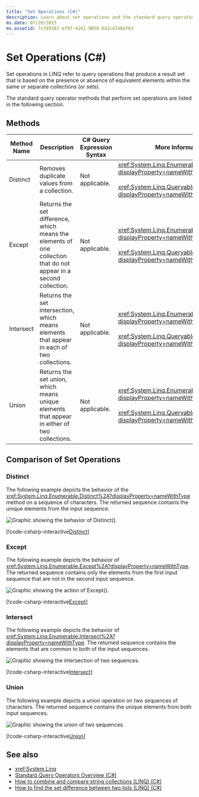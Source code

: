 ```yaml
---
title: "Set Operations (C#)"
description: Learn about set operations and the standard query operator methods that perform set operations in LINQ in C#.
ms.date: 07/20/2015
ms.assetid: 7c589367-ef8f-4161-9050-642c47e6bf63
---
```

# Set Operations (C#)

Set operations in LINQ refer to query operations that produce a result set that is based on the presence or absence of equivalent elements within the same or separate collections (or sets).  
  
 The standard query operator methods that perform set operations are listed in the following section.  
  
## Methods  
  
|Method Name|Description|C# Query Expression Syntax|More Information|  
|-----------------|-----------------|---------------------------------|----------------------|  
|Distinct|Removes duplicate values from a collection.|Not applicable.|<xref:System.Linq.Enumerable.Distinct%2A?displayProperty=nameWithType><br /><br /> <xref:System.Linq.Queryable.Distinct%2A?displayProperty=nameWithType>|  
|Except|Returns the set difference, which means the elements of one collection that do not appear in a second collection.|Not applicable.|<xref:System.Linq.Enumerable.Except%2A?displayProperty=nameWithType><br /><br /> <xref:System.Linq.Queryable.Except%2A?displayProperty=nameWithType>|  
|Intersect|Returns the set intersection, which means elements that appear in each of two collections.|Not applicable.|<xref:System.Linq.Enumerable.Intersect%2A?displayProperty=nameWithType><br /><br /> <xref:System.Linq.Queryable.Intersect%2A?displayProperty=nameWithType>|  
|Union|Returns the set union, which means unique elements that appear in either of two collections.|Not applicable.|<xref:System.Linq.Enumerable.Union%2A?displayProperty=nameWithType><br /><br /> <xref:System.Linq.Queryable.Union%2A?displayProperty=nameWithType>|  
  
## Comparison of Set Operations  
  
### Distinct  

 The following example depicts the behavior of the <xref:System.Linq.Enumerable.Distinct%2A?displayProperty=nameWithType> method on a sequence of characters. The returned sequence contains the unique elements from the input sequence.  
  
 ![Graphic showing the behavior of Distinct&#40;&#41;.](./media/set-operations/distinct-method-behavior.png)  

 [!code-csharp-interactive[Distinct](~/samples/snippets/csharp/VS_Snippets_VBCSharp/CsLINQSetOperation/CS/SetOperation.cs#1)]
  
### Except  

 The following example depicts the behavior of <xref:System.Linq.Enumerable.Except%2A?displayProperty=nameWithType>. The returned sequence contains only the elements from the first input sequence that are not in the second input sequence.  
  
 ![Graphic showing the action of Except&#40;&#41;.](./media/set-operations/except-behavior-graphic.png "Shows the behavior of Except.")  
  
[!code-csharp-interactive[Except](~/samples/snippets/csharp/VS_Snippets_VBCSharp/CsLINQSetOperation/CS/SetOperation.cs#2)]

### Intersect  

 The following example depicts the behavior of <xref:System.Linq.Enumerable.Intersect%2A?displayProperty=nameWithType>. The returned sequence contains the elements that are common to both of the input sequences.  
  
 ![Graphic showing the intersection of two sequences.](./media/set-operations/intersection-two-sequences.png)  

[!code-csharp-interactive[Intersect](~/samples/snippets/csharp/VS_Snippets_VBCSharp/CsLINQSetOperation/CS/SetOperation.cs#3)]

### Union  

 The following example depicts a union operation on two sequences of characters. The returned sequence contains the unique elements from both input sequences.  
  
 ![Graphic showing the union of two sequences.](./media/set-operations/union-operation-two-sequences.png)  

[!code-csharp-interactive[Union](~/samples/snippets/csharp/VS_Snippets_VBCSharp/CsLINQSetOperation/CS/SetOperation.cs#4)]

## See also

- <xref:System.Linq>
- [Standard Query Operators Overview (C#)](./standard-query-operators-overview.md)
- [How to combine and compare string collections (LINQ) (C#)](./how-to-combine-and-compare-string-collections-linq.md)
- [How to find the set difference between two lists (LINQ) (C#)](./how-to-find-the-set-difference-between-two-lists-linq.md)
